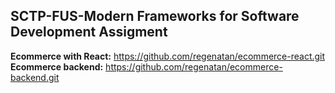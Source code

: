 ##  SCTP-FUS-Modern Frameworks for Software Development Assigment
**Ecommerce with React:** https://github.com/regenatan/ecommerce-react.git  
**Ecommerce backend:** https://github.com/regenatan/ecommerce-backend.git
